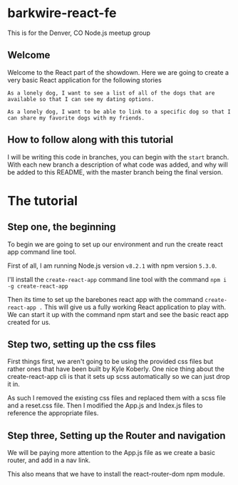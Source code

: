 # barkwire-react-fe
This is for the Denver, CO Node.js meetup group

## Welcome

Welcome to the React part of the showdown. Here we are going to create a very basic React application for the following stories

`As a lonely dog, I want to see a list of all of the dogs that are available so that I can see my dating options.`

`As a lonely dog, I want to be able to link to a specific dog so that I can share my favorite dogs with my friends.`

## How to follow along with this tutorial

I will be writing this code in branches, you can begin with the `start` branch. With each new branch a description of what code was added, and why will be added to this README, with the master branch being the final version.

# The tutorial

## Step one, the beginning

To begin we are going to set up our environment and run the create react app command line tool.

First of all, I am running Node.js version `v8.2.1` with npm version `5.3.0`.

I'll install the `create-react-app` command line tool with the command `npm i -g create-react-app`

Then its time to set up the barebones react app with the command `create-react-app .` This will give us a fully working React application to play with. We can start it up with the command npm start and see the basic react app created for us.

## Step two, setting up the css files

First things first, we aren't going to be using the provided css files but rather ones that have been built by Kyle Koberly. One nice thing about the create-react-app cli is that it sets up scss automatically so we can just drop it in.

As such I removed the existing css files and replaced them with a scss file and a reset.css file. Then I modified the App.js and Index.js files to reference the appropriate files.

## Step three, Setting up the Router and navigation

We will be paying more attention to the App.js file as we create a basic router, and add in a nav link.

This also means that we have to install the react-router-dom npm module.
